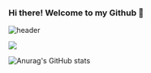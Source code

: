 ### Hi there! Welcome to my Github 👋

<!--
**shinc17/shinc17** is a ✨ _special_ ✨ repository because its `README.md` (this file) appears on your GitHub profile.

Here are some ideas to get you started:

- 🔭 I’m currently working on ...
- 🌱 I’m currently learning ...
- 👯 I’m looking to collaborate on ...
- 🤔 I’m looking for help with ...
- 💬 Ask me about ...
- 📫 How to reach me: ...
- 😄 Pronouns: ...
- ⚡ Fun fact: ...
-->

![header](https://capsule-render.vercel.app/api?type=wave&color=auto&height=300&section=header&text=capsule%20render&fontSize=90)

<a href="버튼을 눌렀을 때 이동할 링크" target="_blank"><img src="https://img.shields.io/badge/changyu9803@gmail.com-FFFFFF?style=social&logo=Gmail&logoColor=EA4335"/></a>

![Anurag's GitHub stats](https://github-readme-stats.vercel.app/api?username=shinc17&show_icons=true&theme=radical)
